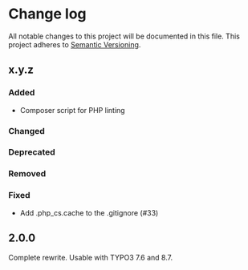# Change log

All notable changes to this project will be documented in this file.
This project adheres to [Semantic Versioning](https://semver.org/).

## x.y.z

### Added
- Composer script for PHP linting

### Changed

### Deprecated

### Removed

### Fixed
- Add .php_cs.cache to the .gitignore (#33)

## 2.0.0
Complete rewrite. Usable with TYPO3 7.6 and 8.7.
